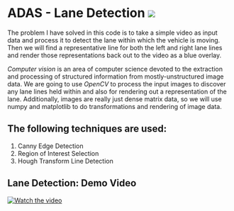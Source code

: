# ADAS - Lane Detection ![](https://img.shields.io/badge/Haribaskar-Dhanabalan-brightgreen.svg?colorB=ff0000)
The problem I have solved in this code is to take a simple video as input data and process it to detect the lane within which the vehicle is moving. Then we will find a representative line for both the left and right lane lines and render those representations back out to the video as a blue overlay.

*Computer vision* is an area of computer science devoted to the extraction and processing of structured information from mostly-unstructured image data. We are going to use *OpenCV* to process the input images to discover any lane lines held within and also for rendering out a representation of the lane. Additionally, images are really just dense matrix data, so we will use numpy and matplotlib to do transformations and rendering of image data. 

## The following techniques are used:
1. Canny Edge Detection
2. Region of Interest Selection
3. Hough Transform Line Detection

## Lane Detection: Demo Video

[![Watch the video](http://i3.ytimg.com/vi/hSjBazKT-L0/maxresdefault.jpg)](https://www.youtube.com/watch?v=hSjBazKT-L0)

